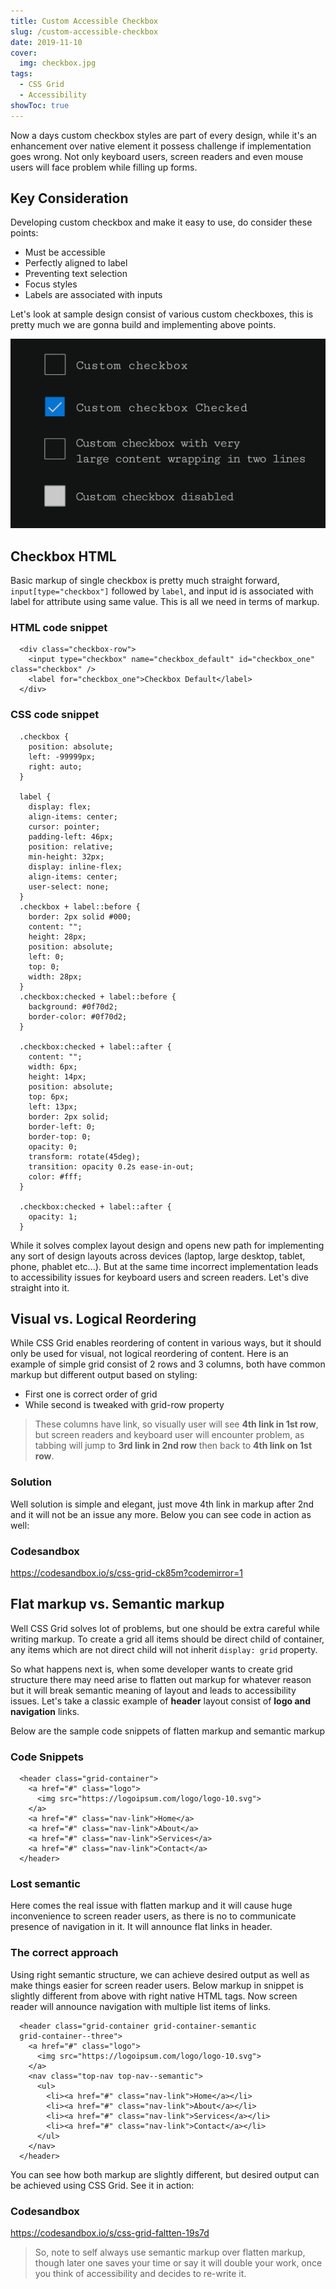 ```yaml
---
title: Custom Accessible Checkbox
slug: /custom-accessible-checkbox
date: 2019-11-10
cover:
  img: checkbox.jpg
tags:
  - CSS Grid
  - Accessibility
showToc: true
---
```


Now a days custom checkbox styles are part of every design, while it's an enhancement over native element it possess challenge if implementation goes wrong. Not only keyboard users, screen readers and even mouse users will face problem while filling up forms.

## Key Consideration

Developing custom checkbox and make it easy to use, do consider these points:

* Must be accessible
* Perfectly aligned to label
* Preventing text selection
* Focus styles
* Labels are associated with inputs

Let's look at sample design consist of various custom checkboxes, this is pretty much we are gonna build and implementing above points.

![Custom checkbox graphics](custom-checkbox.jpg)

## Checkbox HTML

Basic markup of single checkbox is pretty much straight forward, `input[type="checkbox"]` followed by `label`, and input id is associated with label for attribute using same value. This is all we need in terms of markup.

### HTML code snippet

```HTML:title=Single-checkbox
  <div class="checkbox-row">
    <input type="checkbox" name="checkbox_default" id="checkbox_one" class="checkbox" />
    <label for="checkbox_one">Checkbox Default</label>
  </div>
```

### CSS code snippet

```CSS:title=Custom checkbox CSS
  .checkbox {
    position: absolute;
    left: -99999px;
    right: auto;
  }

  label {
    display: flex;
    align-items: center;
    cursor: pointer;
    padding-left: 46px;
    position: relative;
    min-height: 32px;
    display: inline-flex;
    align-items: center;
    user-select: none;
  }
  .checkbox + label::before {
    border: 2px solid #000;
    content: "";
    height: 28px;
    position: absolute;
    left: 0;
    top: 0;
    width: 28px;
  }
  .checkbox:checked + label::before {
    background: #0f70d2;
    border-color: #0f70d2;
  }

  .checkbox:checked + label::after {
    content: "";
    width: 6px;
    height: 14px;
    position: absolute;
    top: 6px;
    left: 13px;
    border: 2px solid;
    border-left: 0;
    border-top: 0;
    opacity: 0;
    transform: rotate(45deg);
    transition: opacity 0.2s ease-in-out;
    color: #fff;
  }

  .checkbox:checked + label::after {
    opacity: 1;
  }
```

While it solves complex layout design and opens new path for implementing any sort of design layouts across devices (laptop, large desktop, tablet, phone, phablet etc...). But at the same time incorrect implementation leads to accessibility issues for keyboard users and screen readers. Let's dive straight into it.

## Visual vs. Logical Reordering

While CSS Grid enables reordering of content in various ways, but it should only be used for visual, not logical reordering of content. Here is an example of simple grid consist of 2 rows and 3 columns, both have common markup but different output based on styling:

* First one is correct order of grid
* While second is tweaked with grid-row property

> These columns have link, so visually user will see **4th link in 1st row**, but screen readers and keyboard user will encounter problem, as tabbing will jump to **3rd link in 2nd row** then back to **4th link on 1st row**.

### Solution

Well solution is simple and elegant, just move 4th link in markup after 2nd and it will not be an issue any more. Below you can see code in action as well:

### Codesandbox

https://codesandbox.io/s/css-grid-ck85m?codemirror=1

## Flat markup vs. Semantic markup

Well CSS Grid solves lot of problems, but one should be extra careful while writing markup. To create a grid all items should be direct child of container, any items which are not direct child will not inherit `display: grid` property.

So what happens next is, when some developer wants to create grid structure there may need arise to flatten out markup for whatever reason but it will break semantic meaning of layout and leads to accessibility issues. Let's take a classic example of **header** layout consist of **logo and navigation** links.

Below are the sample code snippets of flatten markup and semantic markup

### Code Snippets

``` HTML:title=Flatten-Markup
  <header class="grid-container">
    <a href="#" class="logo">
      <img src="https://logoipsum.com/logo/logo-10.svg">
    </a>
    <a href="#" class="nav-link">Home</a>
    <a href="#" class="nav-link">About</a>
    <a href="#" class="nav-link">Services</a>
    <a href="#" class="nav-link">Contact</a>
  </header>
```

### Lost semantic

Here comes the real issue with flatten markup and it will cause huge inconvenience to screen reader users, as there is no to communicate presence of navigation in it. It will announce flat links in header.

### The correct approach

Using right semantic structure, we can achieve desired output as well as make things easier for screen reader users. Below markup in snippet is slightly different from above with right native HTML tags. Now screen reader will announce navigation with multiple list items of links.


``` HTML:title=Semantic-Markup
  <header class="grid-container grid-container-semantic
  grid-container--three">
    <a href="#" class="logo">
      <img src="https://logoipsum.com/logo/logo-10.svg">
    </a>
    <nav class="top-nav top-nav--semantic">
      <ul>
        <li><a href="#" class="nav-link">Home</a></li>
        <li><a href="#" class="nav-link">About</a></li>
        <li><a href="#" class="nav-link">Services</a></li>
        <li><a href="#" class="nav-link">Contact</a></li>
      </ul>
    </nav>
  </header>
```

You can see how both markup are slightly different, but desired output can be achieved using CSS Grid. See it in action:

### Codesandbox

https://codesandbox.io/s/css-grid-faltten-19s7d

> So, note to self always use semantic markup over flatten markup, though later one saves your time or say it will double your work, once you think of accessibility and decides to re-write it.
